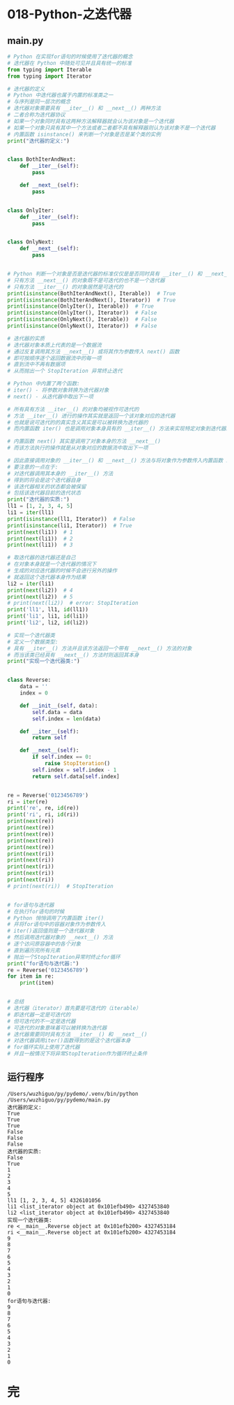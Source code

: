 # 018-Python-之迭代器

## main.py

```python
# Python 在实现for语句的时候使用了迭代器的概念
# 迭代器在 Python 中随处可见并且具有统一的标准
from typing import Iterable
from typing import Iterator

# 迭代器的定义
# Python 中迭代器也属于内置的标准类之一
# 与序列是同一层次的概念
# 迭代器对象需要具有 __iter__() 和 __next__() 两种方法
# 二者合称为迭代器协议
# 如果一个对象同时具有这两种方法解释器就会认为该对象是一个迭代器
# 如果一个对象只具有其中一个方法或者二者都不具有解释器则认为该对象不是一个迭代器
# 内置函数 isinstance() 来判断一个对象是否是某个类的实例
print("迭代器的定义:")


class BothIterAndNext:
    def __iter__(self):
        pass

    def __next__(self):
        pass


class OnlyIter:
    def __iter__(self):
        pass


class OnlyNext:
    def __next__(self):
        pass


# Python 判断一个对象是否是迭代器的标准仅仅是是否同时具有 __iter__() 和 __next__() 这两个方法
# 只有方法 __next__() 的对象既不是可迭代的也不是一个迭代器
# 只有方法 __iter__() 的对象居然是可迭代的
print(isinstance(BothIterAndNext(), Iterable))  # True
print(isinstance(BothIterAndNext(), Iterator))  # True
print(isinstance(OnlyIter(), Iterable))  # True
print(isinstance(OnlyIter(), Iterator))  # False
print(isinstance(OnlyNext(), Iterable))  # False
print(isinstance(OnlyNext(), Iterator))  # False

# 迭代器的实质
# 迭代器对象本质上代表的是一个数据流
# 通过反复调用其方法 __next__() 或将其作为参数传入 next() 函数
# 即可按顺序逐个返回数据流中的每一项
# 直到流中不再有数据项
# 从而抛出一个 StopIteration 异常终止迭代

# Python 中内置了两个函数:
# iter() - 将参数对象转换为迭代器对象
# next() - 从迭代器中取出下一项

# 所有具有方法 __iter__() 的对象均被视作可迭代的
# 方法 __iter__() 进行的操作其实就是返回一个该对象对应的迭代器
# 也就是说可迭代的的真实含义其实是可以被转换为迭代器的
# 而内置函数 iter() 也是调用对象本身具有的 __iter__() 方法来实现特定对象到迭代器的转换

# 内置函数 next() 其实是调用了对象本身的方法 __next__()
# 而该方法执行的操作就是从对象对应的数据流中取出下一项

# 因此直接调用对象的 __iter__() 和 __next__() 方法与将对象作为参数传入内置函数 iter() 和 next() 是等效的
# 要注意的一点在于:
# 对迭代器调用其本身的 __iter__() 方法
# 得到的将会是这个迭代器自身
# 该迭代器相关的状态都会被保留
# 包括该迭代器目前的迭代状态
print("迭代器的实质:")
ll1 = [1, 2, 3, 4, 5]
li1 = iter(ll1)
print(isinstance(ll1, Iterator))  # False
print(isinstance(li1, Iterator))  # True
print(next(li1))  # 1
print(next(li1))  # 2
print(next(li1))  # 3

# 取迭代器的迭代器还是自己
# 在对象本身就是一个迭代器的情况下
# 生成的对应迭代器的时候不会进行另外的操作
# 就返回这个迭代器本身作为结果
li2 = iter(li1)
print(next(li2))  # 4
print(next(li2))  # 5
# print(next(li2))  # error: StopIteration
print('ll1', ll1, id(ll1))
print('li1', li1, id(li1))
print('li2', li2, id(li2))

# 实现一个迭代器类
# 定义一个数据类型:
# 具有 __iter__() 方法并且该方法返回一个带有 __next__() 方法的对象
# 而当该类已经具有 __next__() 方法时则返回其本身
print("实现一个迭代器类:")


class Reverse:
    data = ''
    index = 0

    def __init__(self, data):
        self.data = data
        self.index = len(data)

    def __iter__(self):
        return self

    def __next__(self):
        if self.index == 0:
            raise StopIteration()
        self.index = self.index - 1
        return self.data[self.index]


re = Reverse('0123456789')
ri = iter(re)
print('re', re, id(re))
print('ri', ri, id(ri))
print(next(re))
print(next(re))
print(next(re))
print(next(re))
print(next(re))
print(next(ri))
print(next(ri))
print(next(ri))
print(next(ri))
print(next(ri))
# print(next(ri))  # StopIteration


# for语句与迭代器
# 在执行for语句的时候
# Python 悄悄调用了内置函数 iter()
# 并将for语句中的容器对象作为参数传入
# iter()返回值则是一个迭代器对象
# 然后调用迭代器对象的 __next__() 方法
# 逐个访问原容器中的各个对象
# 直到遍历完所有元素
# 抛出一个StopIteration异常时终止for循环
print("for语句与迭代器:")
re = Reverse('0123456789')
for item in re:
    print(item)


# 总结
# 迭代器（iterator）首先要是可迭代的（iterable）
# 即迭代器一定是可迭代的
# 但可迭代的不一定是迭代器
# 可迭代的对象意味着可以被转换为迭代器
# 迭代器需要同时具有方法 __iter__() 和 __next__()
# 对迭代器调用iter()函数得到的是这个迭代器本身
# for循环实际上使用了迭代器
# 并且一般情况下将异常StopIteration作为循环终止条件

```

## 运行程序

    /Users/wuzhiguo/py/pydemo/.venv/bin/python /Users/wuzhiguo/py/pydemo/main.py 
    迭代器的定义:
    True
    True
    True
    False
    False
    False
    迭代器的实质:
    False
    True
    1
    2
    3
    4
    5
    ll1 [1, 2, 3, 4, 5] 4326101056
    li1 <list_iterator object at 0x101efb490> 4327453840
    li2 <list_iterator object at 0x101efb490> 4327453840
    实现一个迭代器类:
    re <__main__.Reverse object at 0x101efb200> 4327453184
    ri <__main__.Reverse object at 0x101efb200> 4327453184
    9
    8
    7
    6
    5
    4
    3
    2
    1
    0
    for语句与迭代器:
    9
    8
    7
    6
    5
    4
    3
    2
    1
    0


# 完